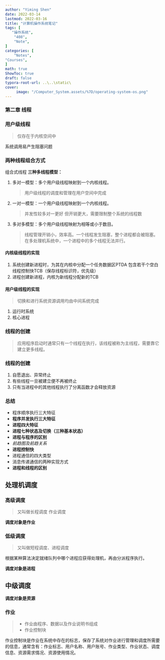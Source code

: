 ```yaml
---
author: "Yiming Shen"
date: 2022-03-14
lastmod: 2022-03-16
title: "计算机操作系统笔记"
tags: [
   "操作系统",
    "408",
    "Note",
]
categories: [
    "Notes", 
"Courses",
]
math: true
ShowToc: true
draft: false
typora-root-url: ..\..\static\
cover:
     image: "/Computer_System.assets/%7D/operating-system-os.png"
---
```


### 第二章 线程

> 

### 用户级线程

> 仅存在于内核空间中

系统调用易产生阻塞问题

### 两种线程组合方式

组合式线程 **三种多线程模型：**

1. 多对一模型：多个用户级线程映射到一个内核线程。

   > 用户级线程的调度和管理在用户空间中完成

2. 一对一模型：一个用户级线程映射到一个内核线程。

   > 并发性较多对一更好 但开销更大，需要限制整个系统的线程数

3. 多对多模型：多个用户级线程映射为相等或小于数目。

   > 线程管理开销小，效率高。一个线程发生阻塞，整个进程都会被阻塞。在多处理机系统中，一个进程中的多个线程无法并行。

#### 内核级线程的实现

1. 系统创建新进程时，为其在内核中分配一个任务数据区PTDA 包含若干个空白线程控制快TCB（保存线程标识符，优先级）
2. 进程创建新进程，内核为新线程分配新的TCB

#### 用户级线程的实现

> 切换和进行系统资源调用均由中间系统完成

1. 运行时系统
2. 核心进程

### 线程的创建

> 应用程序启动时通常只有一个线程在执行，该线程被称为主线程，需要靠它建立更多线程。



### 线程的创建

1. 自愿退出、异常终止
2. 有些线程一旦被建立便不再被终止
3. 只有当进程中的其他线程执行了分离函数才会释放资源

### 总结

- 程序顺序执行三大特征
- **程序并发执行三大特征**
- **进程四大特征**
- **进程七种状态及切换（三种基本状态）**
- **进程与程序的区别**
- *前趋图及前趋关系*
- **进程控制快**
- 进程通信的四大类型
- 消息传递通信的两种实现方式
- **进程和线程的区别**



## 处理机调度

### 高级调度

> 又叫做长程调度 作业调度

**调度对象是作业**

### 低级调度

> 又叫做短程调度、进程调度

根据某种算法决定就绪队列中哪个进程应获得处理机，再由分派程序执行。

**调度对象是进程**

## 中级调度

**调度对象是资源**



### 作业

> - 作业由程序、数据以及作业说明书组成
> - 作业控制块

作业控制块是作业在系统中存在的标志，保存了系统对作业进行管理和调度所需要的信息，通常含有：作业标志、用户名称、用户账号、作业类型、作业状态、调度信息、资源需求情况、资源使用情况。

